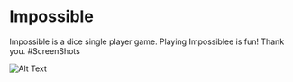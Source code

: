 # Impossible
Impossible is a dice single player game. Playing Impossiblee is fun! Thank you.
#ScreenShots

![Alt Text](Impossible/screenshots/gamePlay.PNG "GamePlay")
